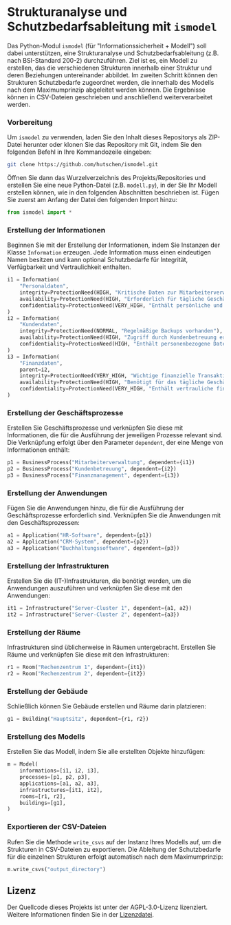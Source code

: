# Strukturanalyse und Schutzbedarfsableitung mit `ismodel`

Das Python-Modul `ismodel` (für "Informationssicherheit + Modell") soll dabei unterstützen, eine Strukturanalyse und Schutzbedarfsableitung (z.B. nach BSI-Standard 200-2) durchzuführen. Ziel ist es, ein Modell zu erstellen, das die verschiedenen Strukturen innerhalb einer Struktur und deren Beziehungen untereinander abbildet. Im zweiten Schritt können den Strukturen Schutzbedarfe zugeordnet werden, die innerhalb des Modells nach dem Maximumprinzip abgeleitet werden können. Die Ergebnisse können in CSV-Dateien geschrieben und anschließend weiterverarbeitet werden.

### Vorbereitung

Um `ismodel` zu verwenden, laden Sie den Inhalt dieses Repositorys als ZIP-Datei herunter oder klonen Sie das Repository mit Git, indem Sie den folgenden Befehl in Ihre Kommandozeile eingeben:

```bash
git clone https://github.com/hutschen/ismodel.git
```

Öffnen Sie dann das Wurzelverzeichnis des Projekts/Repositories und erstellen Sie eine neue Python-Datei (z.B. `modell.py`), in der Sie Ihr Modell erstellen können, wie in den folgenden Abschnitten beschrieben ist. Fügen Sie zuerst am Anfang der Datei den folgenden Import hinzu:

```python
from ismodel import *
```

### Erstellung der Informationen

Beginnen Sie mit der Erstellung der Informationen, indem Sie Instanzen der Klasse `Information` erzeugen. Jede Information muss einen eindeutigen Namen besitzen und kann optional Schutzbedarfe für Integrität, Verfügbarkeit und Vertraulichkeit enthalten.

```python
i1 = Information(
    "Personaldaten",
    integrity=ProtectionNeed(HIGH, "Kritische Daten zur Mitarbeiterverwaltung"),
    availability=ProtectionNeed(HIGH, "Erforderlich für tägliche Geschäftsabläufe"),
    confidentiality=ProtectionNeed(VERY_HIGH, "Enthält persönliche und sensible Daten"),
)
i2 = Information(
    "Kundendaten",
    integrity=ProtectionNeed(NORMAL, "Regelmäßige Backups vorhanden"),
    availability=ProtectionNeed(HIGH, "Zugriff durch Kundenbetreuung erforderlich"),
    confidentiality=ProtectionNeed(HIGH, "Enthält personenbezogene Daten der Kunden"),
)
i3 = Information(
    "Finanzdaten",
    parent=i2,
    integrity=ProtectionNeed(VERY_HIGH, "Wichtige finanzielle Transaktionen"),
    availability=ProtectionNeed(HIGH, "Benötigt für das tägliche Geschäft"),
    confidentiality=ProtectionNeed(VERY_HIGH, "Enthält vertrauliche finanzielle Informationen"),
)
```

### Erstellung der Geschäftsprozesse

Erstellen Sie Geschäftsprozesse und verknüpfen Sie diese mit Informationen, die für die Ausführung der jeweiligen Prozesse relevant sind. Die Verknüpfung erfolgt über den Parameter `dependent`, der eine Menge von Informationen enthält:

```python
p1 = BusinessProcess("Mitarbeiterverwaltung", dependent={i1})
p2 = BusinessProcess("Kundenbetreuung", dependent={i2})
p3 = BusinessProcess("Finanzmanagement", dependent={i3})
```

### Erstellung der Anwendungen

Fügen Sie die Anwendungen hinzu, die für die Ausführung der Geschäftsprozesse erforderlich sind. Verknüpfen Sie die Anwendungen mit den Geschäftsprozessen:

```python
a1 = Application("HR-Software", dependent={p1})
a2 = Application("CRM-System", dependent={p2})
a3 = Application("Buchhaltungssoftware", dependent={p3})
```

### Erstellung der Infrastrukturen

Erstellen Sie die (IT-)Infrastrukturen, die benötigt werden, um die Anwendungen auszuführen und verknüpfen Sie diese mit den Anwendungen:

```python
it1 = Infrastructure("Server-Cluster 1", dependent={a1, a2})
it2 = Infrastructure("Server-Cluster 2", dependent={a3})
```

### Erstellung der Räume

Infrastrukturen sind üblicherweise in Räumen untergebracht. Erstellen Sie Räume und verknüpfen Sie diese mit den Infrastrukturen:

```python
r1 = Room("Rechenzentrum 1", dependent={it1})
r2 = Room("Rechenzentrum 2", dependent={it2})
```

### Erstellung der Gebäude

Schließlich können Sie Gebäude erstellen und Räume darin platzieren:

```python
g1 = Building("Hauptsitz", dependent={r1, r2})
```

### Erstellung des Modells

Erstellen Sie das Modell, indem Sie alle erstellten Objekte hinzufügen:

```python
m = Model(
    informations=[i1, i2, i3],
    processes=[p1, p2, p3],
    applications=[a1, a2, a3],
    infrastructures=[it1, it2],
    rooms=[r1, r2],
    buildings=[g1],
)
```

### Exportieren der CSV-Dateien

Rufen Sie die Methode `write_csvs` auf der Instanz Ihres Modells auf, um die Strukturen in CSV-Dateien zu exportieren. Die Ableitung der Schutzbedarfe für die einzelnen Strukturen erfolgt automatisch nach dem Maximumprinzip:

```python
m.write_csvs("output_directory")
```

## Lizenz

Der Quellcode dieses Projekts ist unter der AGPL-3.0-Lizenz lizenziert. Weitere Informationen finden Sie in der [Lizenzdatei](LICENSE).

